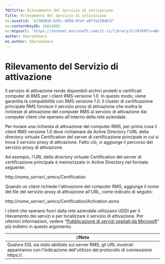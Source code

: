 ```yaml
---
TOCTitle: Rilevamento del Servizio di attivazione
Title: Rilevamento del Servizio di attivazione
ms:assetid: 'e178d81b-b35c-4958-87ef-e077e2204b32'
ms:contentKeyID: 18824805
ms:mtpsurl: 'https://technet.microsoft.com/it-it/library/Cc747697(v=WS.10)'
author: SharonSears
ms.author: SharonSears
---
```


Rilevamento del Servizio di attivazione
=======================================

Il servizio di attivazione rende disponibili archivi protetti e certificati computer di RMS per i client RMS versione 1.0. In questo modo, viene garantita la compatibilità con RMS versione 1.0. Il cluster di certificazione principale RMS fornisce il servizio proxy di attivazione che inoltra le richieste di attivazione del computer RMS al servizio di attivazione dai computer client che operano all'interno della rete aziendale.

Per inviare una richiesta di attivazione del computer RMS, per prima cosa il client RMS versione 1.0 deve richiamare da Active Directory l'URL della directory virtuale Certification del server di certificazione principale in cui si trova il servizio proxy di attivazione. Fatto ciò, vi aggiunge il percorso del servizio proxy di attivazione.

Ad esempio, l'URL della directory virtuale Certification del server di certificazione principale è memorizzato in Active Directory nel formato seguente:

http://*nome\_server*/\_wmcs/Certification

Quando un client richiede l'attivazione del computer RMS, aggiunge il nome del file del servizio proxy di attivazione all'URL, come indicato di seguito:

http://*nome\_server*/\_wmcs/Certification/Activation.asmx

I client che operano fuori dalla rete aziendale utilizzano UDDI per il rilevamento dei servizi e per localizzare il servizio di attivazione. Per ulteriori informazioni, vedere "[Pubblicazione di servizi ospitati da Microsoft](https://technet.microsoft.com/7ee8cb4d-1b46-48be-8a4c-5ff6a458231a)" più indietro in questo argomento.

| ![](/security-updates/images/Cc747697.note(WS.10).gif)Nota                                                                                |
|------------------------------------------------------------------------------------------------------------------------------------------------------|
| Qualora SSL sia stato abilitato sul server RMS, gli URL mostrati appariranno con l'indicazione dell'utilizzo del protocollo di connessione https://. |
